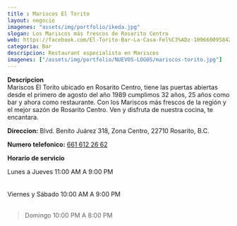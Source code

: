 ```yaml
---
title : Mariscos El Torito
layout: negocio
imagenes: "assets/img/portfolio/ikeda.jpg"
slogan: Los Mariscos más frescos de Rosarito Centro
web: https://facebook.com/El-Torito-Bar-La-Casa-Fel%C3%ADz-109660095842800/
categoria: Bar
descripcion: Restaurant especialista en Mariscos
imagenes: ["/assets/img/portfolio/NUEVOS-LOGOS/mariscos-torito.jpg"]
---
```


**Descripcion**
<br>
Mariscos El Torito ubicado en Rosarito Centro, tiene las puertas abiertas desde el primero de agosto del año 1989
cumplimos 32 años, 25 años como bar y ahora como restaurante.
Con los Mariscos más frescos de la región y el mejor sazón de Rosarito Centro. Ven y disfruta de nuestra cocina, te encantara.

**Direccion:** Blvd. Benito Juárez 318, Zona Centro, 22710 Rosarito, B.C.

**Numero telefonico:** <a href="tel:+526616122662">661 612 26 62</a>

**Horario de servicio**

Lunes a Jueves 11:00 AM A 9:00 PM      	
<br>	
Viernes y Sábado 10:00 AM A 9:00 PM      		
<br>
>Domingo 10:00 PM A 8:00 PM
     	       		

